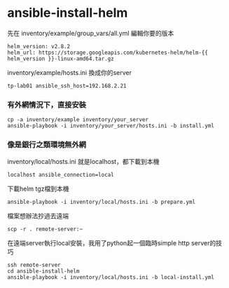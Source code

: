 # ansible-install-helm

先在 inventory/example/group_vars/all.yml 編輯你要的版本

```
helm_version: v2.8.2
helm_url: https://storage.googleapis.com/kubernetes-helm/helm-{{ helm_version }}-linux-amd64.tar.gz
```

inventory/example/hosts.ini 換成你的server

```
tp-lab01 ansible_ssh_host=192.168.2.21
```

### 有外網情況下，直接安裝

```
cp -a inventory/example inventory/your_server
ansible-playbook -i inventory/your_server/hosts.ini -b install.yml
```

### 像是銀行之類環境無外網

inventory/local/hosts.ini 就是localhost，都下載到本機

```
localhost ansible_connection=local
```

下載helm tgz檔到本機

```
ansible-playbook -i inventory/local/hosts.ini -b prepare.yml
```

檔案想辦法抄過去遠端

```
scp -r . remote-server:~
```

在遠端server執行local安裝，我用了python起一個臨時simple http server的技巧

```
ssh remote-server
cd ansible-install-helm
ansible-playbook -i inventory/local/hosts.ini -b local-install.yml
```
